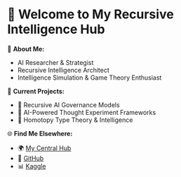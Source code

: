 # 👋 Welcome to My Recursive Intelligence Hub

🚀 **About Me:**  
- AI Researcher & Strategist  
- Recursive Intelligence Architect  
- Intelligence Simulation & Game Theory Enthusiast  

🔹 **Current Projects:**  
- 🧠 Recursive AI Governance Models  
- 🤖 AI-Powered Thought Experiment Frameworks  
- 🔬 Homotopy Type Theory & Intelligence  

🌐 **Find Me Elsewhere:**  
- 🌍 [My Central Hub](https://davidpurdy.ar-ciel.org/)  
- 🔗 [GitHub](https://github.com/wizzardx)  
- 📊 [Kaggle](https://www.kaggle.com/wizzardx)  
